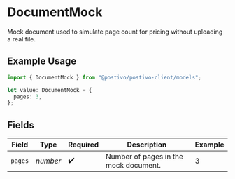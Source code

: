 # DocumentMock

Mock document used to simulate page count for pricing without uploading a real file.

## Example Usage

```typescript
import { DocumentMock } from "@postivo/postivo-client/models";

let value: DocumentMock = {
  pages: 3,
};
```

## Fields

| Field                                 | Type                                  | Required                              | Description                           | Example                               |
| ------------------------------------- | ------------------------------------- | ------------------------------------- | ------------------------------------- | ------------------------------------- |
| `pages`                               | *number*                              | :heavy_check_mark:                    | Number of pages in the mock document. | 3                                     |